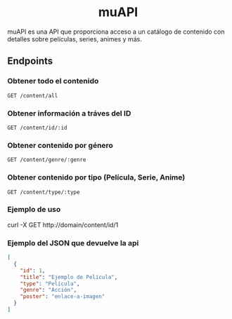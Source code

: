 <h1 align="center"> muAPI </h1>

muAPI es una API que proporciona acceso a un catálogo de contenido con detalles sobre películas, series, animes y más.

## Endpoints

### Obtener todo el contenido

```http
GET /content/all

```

### Obtener información a tráves del ID

```http
GET /content/id/:id
```

### Obtener contenido por género

```http
GET /content/genre/:genre
```

### Obtener contenido por tipo (Película, Serie, Anime)

```http
GET /content/type/:type
```

### Ejemplo de uso
curl -X GET http://domain/content/id/1

### Ejemplo del JSON que devuelve la api

```json
[
  {
    "id": 1,
    "title": "Ejemplo de Película",
    "type": "Película",
    "genre": "Acción",
    "poster": "enlace-a-imagen"
  }
]

```
